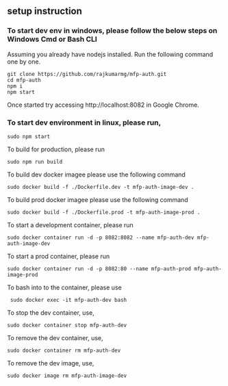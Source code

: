 ## setup instruction
### To start dev env in windows, please follow the below steps on Windows Cmd or Bash CLI

Assuming you already have nodejs installed.
Run the following command one by one.
```
git clone https://github.com/rajkumarmg/mfp-auth.git
cd mfp-auth
npm i
npm start
```
Once started try accessing http://localhost:8082 in Google Chrome.

### To start dev environment in linux, please run,


```
sudo npm start
```

To build for production, please run

```
sudo npm run build
```

To build dev docker imagee please use the following command

```
sudo docker build -f ./Dockerfile.dev -t mfp-auth-image-dev .
```
To build prod docker imagee please use the following command

```
sudo docker build -f ./Dockerfile.prod -t mfp-auth-image-prod .
```

To start a development container, please run

```
sudo docker container run -d -p 8082:8082 --name mfp-auth-dev mfp-auth-image-dev
```

To start a prod container, please run

```
sudo docker container run -d -p 8082:80 --name mfp-auth-prod mfp-auth-image-prod
```

To bash into to the container, please use

```
 sudo docker exec -it mfp-auth-dev bash
```

To stop the dev container, use,

```
sudo docker container stop mfp-auth-dev
```

To remove the dev container, use,

```
sudo docker container rm mfp-auth-dev
```

To remove the dev image, use,

```
sudo docker image rm mfp-auth-image-dev
```